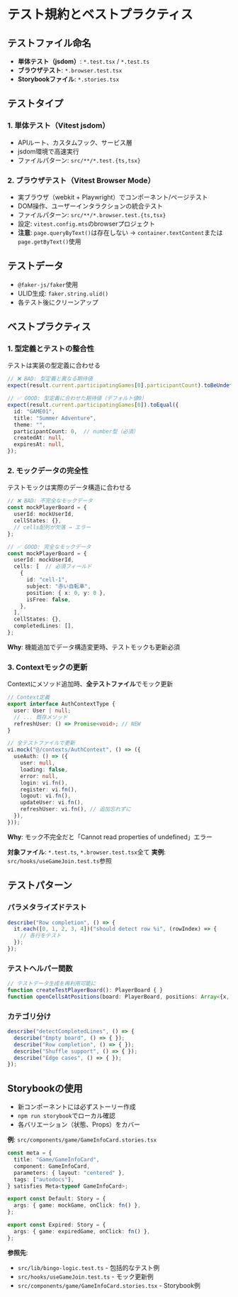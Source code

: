 # テスト規約とベストプラクティス

## テストファイル命名

- **単体テスト（jsdom）**: `*.test.tsx` / `*.test.ts`
- **ブラウザテスト**: `*.browser.test.tsx`
- **Storybookファイル**: `*.stories.tsx`

## テストタイプ

### 1. 単体テスト（Vitest jsdom）

- APIルート、カスタムフック、サービス層
- jsdom環境で高速実行
- ファイルパターン: `src/**/*.test.{ts,tsx}`

### 2. ブラウザテスト（Vitest Browser Mode）

- 実ブラウザ（webkit + Playwright）でコンポーネント/ページテスト
- DOM操作、ユーザーインタラクションの統合テスト
- ファイルパターン: `src/**/*.browser.test.{ts,tsx}`
- 設定: `vitest.config.mts`のbrowserプロジェクト
- **注意**: `page.queryByText()`は存在しない → `container.textContent`または`page.getByText()`使用

## テストデータ

- `@faker-js/faker`使用
- ULID生成: `faker.string.ulid()`
- 各テスト後にクリーンアップ

## ベストプラクティス

### 1. 型定義とテストの整合性

テストは実装の型定義に合わせる

```typescript
// ❌ BAD: 型定義と異なる期待値
expect(result.current.participatingGames[0].participantCount).toBeUndefined();

// ✅ GOOD: 型定義に合わせた期待値（デフォルト値0）
expect(result.current.participatingGames[0]).toEqual({
  id: "GAME01",
  title: "Summer Adventure",
  theme: "",
  participantCount: 0,  // number型（必須）
  createdAt: null,
  expiresAt: null,
});
```

### 2. モックデータの完全性

テストモックは実際のデータ構造に合わせる

```typescript
// ❌ BAD: 不完全なモックデータ
const mockPlayerBoard = {
  userId: mockUserId,
  cellStates: {},
  // cells配列が欠落 → エラー
};

// ✅ GOOD: 完全なモックデータ
const mockPlayerBoard = {
  userId: mockUserId,
  cells: [  // 必須フィールド
    {
      id: "cell-1",
      subject: "赤い自転車",
      position: { x: 0, y: 0 },
      isFree: false,
    },
  ],
  cellStates: {},
  completedLines: [],
};
```

**Why**: 機能追加でデータ構造変更時、テストモックも更新必須

### 3. Contextモックの更新

Contextにメソッド追加時、**全テストファイル**でモック更新

```typescript
// Context定義
export interface AuthContextType {
  user: User | null;
  // ... 既存メソッド
  refreshUser: () => Promise<void>; // NEW
}

// 全テストファイルで更新
vi.mock("@/contexts/AuthContext", () => ({
  useAuth: () => ({
    user: null,
    loading: false,
    error: null,
    login: vi.fn(),
    register: vi.fn(),
    logout: vi.fn(),
    updateUser: vi.fn(),
    refreshUser: vi.fn(), // 追加忘れずに
  }),
}));
```

**Why**: モック不完全だと「Cannot read properties of undefined」エラー

**対象ファイル**: `*.test.ts`, `*.browser.test.tsx`全て
**実例**: `src/hooks/useGameJoin.test.ts`参照

## テストパターン

### パラメタライズドテスト

```typescript
describe("Row completion", () => {
  it.each([0, 1, 2, 3, 4])("should detect row %i", (rowIndex) => {
    // 各行をテスト
  });
});
```

### テストヘルパー関数

```typescript
// テストデータ生成を再利用可能に
function createTestPlayerBoard(): PlayerBoard { }
function openCellsAtPositions(board: PlayerBoard, positions: Array<{x, y}>): void { }
```

### カテゴリ分け

```typescript
describe("detectCompletedLines", () => {
  describe("Empty board", () => { });
  describe("Row completion", () => { });
  describe("Shuffle support", () => { });
  describe("Edge cases", () => { });
});
```

## Storybookの使用

- 新コンポーネントには必ずストーリー作成
- `npm run storybook`でローカル確認
- 各バリエーション（状態、Props）をカバー

**例**: `src/components/game/GameInfoCard.stories.tsx`

```typescript
const meta = {
  title: "Game/GameInfoCard",
  component: GameInfoCard,
  parameters: { layout: "centered" },
  tags: ["autodocs"],
} satisfies Meta<typeof GameInfoCard>;

export const Default: Story = {
  args: { game: mockGame, onClick: fn() },
};

export const Expired: Story = {
  args: { game: expiredGame, onClick: fn() },
};
```

**参照先**:

- `src/lib/bingo-logic.test.ts` - 包括的なテスト例
- `src/hooks/useGameJoin.test.ts` - モック更新例
- `src/components/game/GameInfoCard.stories.tsx` - Storybook例
